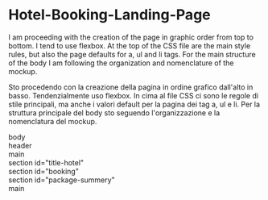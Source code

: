 # Hotel-Booking-Landing-Page
I am proceeding with the creation of the page in graphic order from top to bottom.
I tend to use flexbox.
At the top of the CSS file are the main style rules, but also the page defaults for a, ul and li tags.
For the main structure of the body I am following the organization and nomenclature of the mockup.

Sto procedendo con la creazione della pagina in ordine grafico dall'alto in basso.
Tendenzialmente uso flexbox.
In cima al file CSS ci sono le regole di stile principali, ma anche i valori default per la pagina dei tag a, ul e li.
Per la struttura principale del body sto seguendo l'organizzazione e la nomenclatura del mockup.

body <br>
header <br>
main <br>
section id="title-hotel" <br>
section id="booking" <br>
section id="package-summery" <br>
main
